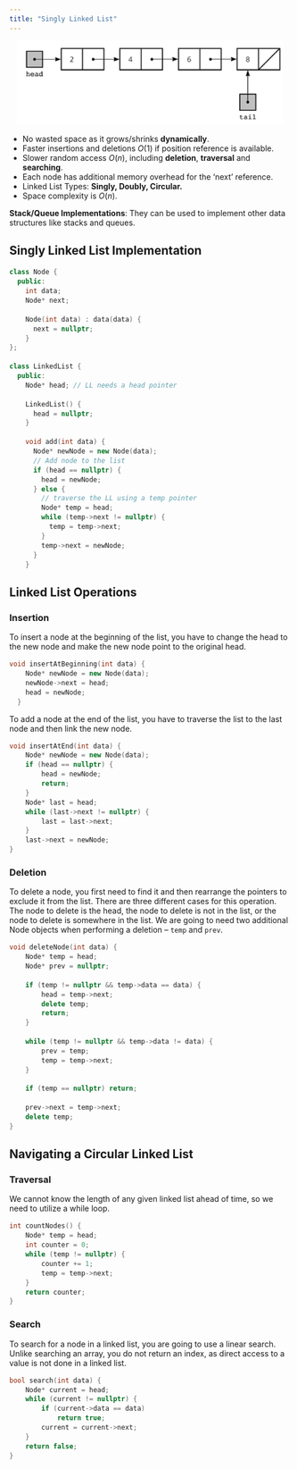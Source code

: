 ```yaml
---
title: "Singly Linked List"
---
```


<div style="text-align: center;">
  <img src="/images/cpp/03-Linear-Data-Structures-and-Trees/linked-list.png" alt="BigO" height="150">
</div>

- No wasted space as it grows/shrinks **dynamically**.
- Faster insertions and deletions $O(1)$ if position reference is available.
- Slower random access $O(n)$, including **deletion**, **traversal** and **searching**.
- Each node has additional memory overhead for the ‘next’ reference.
- Linked List Types: **Singly, Doubly, Circular.**
- Space complexity is $O(n)$.

**Stack/Queue Implementations**: They can be used to implement other data structures like stacks and queues.

## Singly Linked List Implementation

```c++
class Node {
  public:
    int data;
    Node* next;

    Node(int data) : data(data) {
      next = nullptr;
    }
};

class LinkedList {
  public:
    Node* head; // LL needs a head pointer

    LinkedList() {
      head = nullptr;
    }

    void add(int data) {
      Node* newNode = new Node(data);
      // Add node to the list
      if (head == nullptr) {
        head = newNode;
      } else {
        // traverse the LL using a temp pointer
        Node* temp = head;
        while (temp->next != nullptr) {
          temp = temp->next;
        }
        temp->next = newNode;
      }
    }
```

## Linked List Operations

### Insertion

To insert a node at the beginning of the list, you have to change the head to the new node and make the new node point to the original head.

```cpp
void insertAtBeginning(int data) {
    Node* newNode = new Node(data);
    newNode->next = head;
    head = newNode;
  }
```

To add a node at the end of the list, you have to traverse the list to the last node and then link the new node.

```cpp
void insertAtEnd(int data) {
    Node* newNode = new Node(data);
    if (head == nullptr) {
        head = newNode;
        return;
    }
    Node* last = head;
    while (last->next != nullptr) {
        last = last->next;
    }
    last->next = newNode;
}
```

### Deletion

To delete a node, you first need to find it and then rearrange the pointers to exclude it from the list. There are three different cases for this operation. The node to delete is the head, the node to delete is not in the list, or the node to delete is somewhere in the list. We are going to need two additional Node objects when performing a deletion – `temp` and `prev`.

```cpp
void deleteNode(int data) {
    Node* temp = head;
    Node* prev = nullptr;

    if (temp != nullptr && temp->data == data) {
        head = temp->next;
        delete temp;
        return;
    }

    while (temp != nullptr && temp->data != data) {
        prev = temp;
        temp = temp->next;
    }

    if (temp == nullptr) return;

    prev->next = temp->next;
    delete temp;
}
```

## Navigating a Circular Linked List

### Traversal

We cannot know the length of any given linked list ahead of time, so we need to utilize a while loop.

```cpp
int countNodes() {
    Node* temp = head;
    int counter = 0;
    while (temp != nullptr) {
        counter += 1;
        temp = temp->next;
    }
    return counter;
}
```

### Search

To search for a node in a linked list, you are going to use a linear search. Unlike searching an array, you do not return an index, as direct access to a value is not done in a linked list.

```cpp
bool search(int data) {
    Node* current = head;
    while (current != nullptr) {
        if (current->data == data)
            return true;
        current = current->next;
    }
    return false;
}
```
